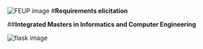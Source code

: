 ![FEUP image](https://sigarra.up.pt/feup/pt/WEB_GESSI_DOCS.download_file?p_name=F-370784536/logo_cores_oficiais.jpg)
#**Requirements elicitation**

##**Integrated Masters in Informatics and Computer Engineering**

![flask image](http://flask.pocoo.org/static/logo/flask.png)
